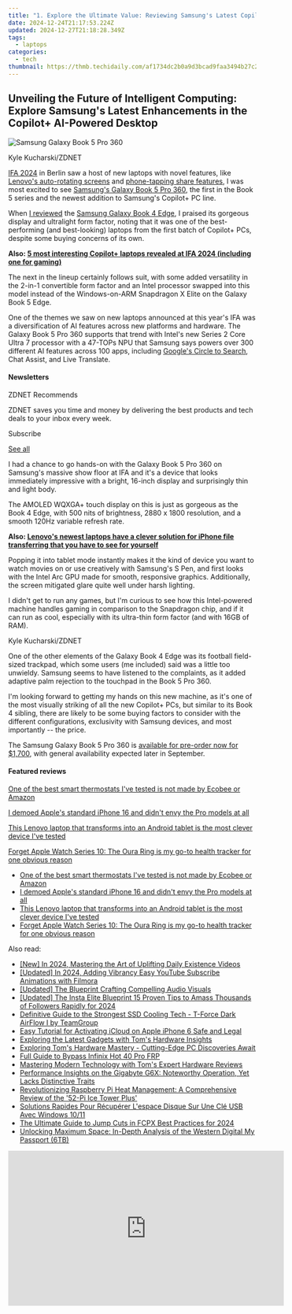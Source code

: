 ```yaml
---
title: "1. Explore the Ultimate Value: Reviewing Samsung's Latest Copilot+ Laptop - Top Windows Deal on the Market"
date: 2024-12-24T21:17:53.224Z
updated: 2024-12-27T21:18:28.349Z
tags:
  - laptops
categories:
  - tech
thumbnail: https://thmb.techidaily.com/af1734dc2b0a9d3bcad9faa3494b27c219c63253c502adbe4dde73c3482b6b83.jpg
---
```


## Unveiling the Future of Intelligent Computing: Explore Samsung's Latest Enhancements in the Copilot+ AI-Powered Desktop

![Samsung Galaxy Book 5 Pro 360](https://www.zdnet.com/a/img/resize/3dd0fe76701cf423ded99835977b17644e42cade/2024/09/08/0a58fa4b-76ef-47ec-b3a1-67521502fe98/galaxy-book-5-pro-360-2.jpg?auto=webp&precrop=6000,3370,x0,y0&width=1280)

Kyle Kucharski/ZDNET

[IFA 2024](https://www.ifa-berlin.com/) in Berlin saw a host of new laptops with novel features, like [Lenovo's auto-rotating screens](https://www.zdnet.com/article/i-went-hands-on-with-lenovos-auto-swiveling-laptop-at-ifa-2024-and-its-quite-the-spectacle/) and [phone-tapping share features](https://www.zdnet.com/article/lenovos-newest-laptops-have-a-clever-solution-for-iphone-file-transferring-that-you-have-to-see-for-yourself/), I was most excited to see [Samsung's Galaxy Book 5 Pro 360](https://shop-links.co/link/?url=https%3A%2F%2Fwww.samsung.com%2Fus%2Fcomputing%2Fgalaxy-books%2Fgalaxy-book5-series%2Fbuy%2Fgalaxy-book5-pro-360-16-intel-core-ultra-7-1tb-gray-np960qha-kg1us%2F&publisher_slug=itechdaily19598&exclusive=1), the first in the Book 5 series and the newest addition to Samsung's Copilot+ PC line.

When [I reviewed](https://www.zdnet.com/article/i-tested-samsungs-new-copilot-pc-and-its-one-of-the-best-windows-laptop-deals-right-now/) the [Samsung Galaxy Book 4 Edge](https://shop-links.co/link/?url=https%3A%2F%2Fwww.bestbuy.com%2Fsite%2Fsamsung-galaxy-book4-edge-copilot-pc-16-amoled-touch-screen-laptop-snapdragon-x-elite-3-4ghz-16gb-memory-512gb-storage-sapphire-blue%2F6583788.p&publisher_slug=itechdaily19598&exclusive=1), I praised its gorgeous display and ultralight form factor, noting that it was one of the best-performing (and best-looking) laptops from the first batch of Copilot+ PCs, despite some buying concerns of its own. 

**Also: [5 most interesting Copilot+ laptops revealed at IFA 2024 (including one for gaming)](https://www.zdnet.com/article/5-most-interesting-copilot-laptops-revealed-at-ifa-2024-including-one-for-gaming/)**

The next in the lineup certainly follows suit, with some added versatility in the 2-in-1 convertible form factor and an Intel processor swapped into this model instead of the Windows-on-ARM Snapdragon X Elite on the Galaxy Book 5 Edge. 

One of the themes we saw on new laptops announced at this year's IFA was a diversification of AI features across new platforms and hardware. The Galaxy Book 5 Pro 360 supports that trend with Intel's new Series 2 Core Ultra 7 processor with a 47-TOPs NPU that Samsung says powers over 300 different AI features across 100 apps, including [Google's Circle to Search](https://www.zdnet.com/article/how-to-use-circle-to-search-on-android-and-what-models-support-it/), Chat Assist, and Live Translate. 

#### Newsletters

ZDNET Recommends

ZDNET saves you time and money by delivering the best products and tech deals to your inbox every week.

 Subscribe

[See all](https://www.zdnet.com/newsletters/)

I had a chance to go hands-on with the Galaxy Book 5 Pro 360 on Samsung's massive show floor at IFA and it's a device that looks immediately impressive with a bright, 16-inch display and surprisingly thin and light body. 

The AMOLED WQXGA+ touch display on this is just as gorgeous as the Book 4 Edge, with 500 nits of brightness, 2880 x 1800 resolution, and a smooth 120Hz variable refresh rate. 

**Also: [Lenovo's newest laptops have a clever solution for iPhone file transferring that you have to see for yourself](https://www.zdnet.com/article/lenovos-newest-laptops-have-a-clever-solution-for-iphone-file-transferring-that-you-have-to-see-for-yourself/)**

Popping it into tablet mode instantly makes it the kind of device you want to watch movies on or use creatively with Samsung's S Pen, and first looks with the Intel Arc GPU made for smooth, responsive graphics. Additionally, the screen mitigated glare quite well under harsh lighting. 

I didn't get to run any games, but I'm curious to see how this Intel-powered machine handles gaming in comparison to the Snapdragon chip, and if it can run as cool, especially with its ultra-thin form factor (and with 16GB of RAM).

Kyle Kucharski/ZDNET

One of the other elements of the Galaxy Book 4 Edge was its football field-sized trackpad, which some users (me included) said was a little too unwieldy. Samsung seems to have listened to the complaints, as it added adaptive palm rejection to the touchpad in the Book 5 Pro 360\. 

I'm looking forward to getting my hands on this new machine, as it's one of the most visually striking of all the new Copilot+ PCs, but similar to its Book 4 sibling, there are likely to be some buying factors to consider with the different configurations, exclusivity with Samsung devices, and most importantly -- the price. 

The Samsung Galaxy Book 5 Pro 360 is [available for pre-order now for $1,700](https://shop-links.co/link/?url=https%3A%2F%2Fwww.samsung.com%2Fus%2Fcomputing%2Fgalaxy-books%2Fgalaxy-book5-series%2Fbuy%2Fgalaxy-book5-pro-360-16-intel-core-ultra-7-1tb-gray-np960qha-kg1us%2F&publisher_slug=itechdaily19598&exclusive=1), with general availability expected later in September. 

#### Featured reviews

[One of the best smart thermostats I've tested is not made by Ecobee or Amazon](https://www.zdnet.com/article/one-of-the-best-smart-thermostats-ive-tested-is-not-made-by-ecobee-or-amazon/ "One of the best smart thermostats I've tested is not made by Ecobee or Amazon")

[I demoed Apple's standard iPhone 16 and didn't envy the Pro models at all](https://www.zdnet.com/article/why-im-recommending-the-standard-iphone-16-over-the-pro-this-year-and-im-not-alone/ "I demoed Apple's standard iPhone 16 and didn't envy the Pro models at all")

[This Lenovo laptop that transforms into an Android tablet is the most clever device I've tested](https://www.zdnet.com/article/i-tested-lenovos-windows-laptop-that-doubles-as-an-android-tablet-and-it-has-so-much-potential/ "This Lenovo laptop that transforms into an Android tablet is the most clever device I've tested")

[Forget Apple Watch Series 10: The Oura Ring is my go-to health tracker for one obvious reason](https://www.zdnet.com/article/forget-apple-watch-series-10-the-oura-ring-is-my-go-to-health-tracker-for-one-obvious-reason/ "Forget Apple Watch Series 10: The Oura Ring is my go-to health tracker for one obvious reason")

* [One of the best smart thermostats I've tested is not made by Ecobee or Amazon](https://www.zdnet.com/article/one-of-the-best-smart-thermostats-ive-tested-is-not-made-by-ecobee-or-amazon/ "One of the best smart thermostats I've tested is not made by Ecobee or Amazon")
* [I demoed Apple's standard iPhone 16 and didn't envy the Pro models at all](https://www.zdnet.com/article/why-im-recommending-the-standard-iphone-16-over-the-pro-this-year-and-im-not-alone/ "I demoed Apple's standard iPhone 16 and didn't envy the Pro models at all")
* [This Lenovo laptop that transforms into an Android tablet is the most clever device I've tested](https://www.zdnet.com/article/i-tested-lenovos-windows-laptop-that-doubles-as-an-android-tablet-and-it-has-so-much-potential/ "This Lenovo laptop that transforms into an Android tablet is the most clever device I've tested")
* [Forget Apple Watch Series 10: The Oura Ring is my go-to health tracker for one obvious reason](https://www.zdnet.com/article/forget-apple-watch-series-10-the-oura-ring-is-my-go-to-health-tracker-for-one-obvious-reason/ "Forget Apple Watch Series 10: The Oura Ring is my go-to health tracker for one obvious reason")

<ins class="adsbygoogle"
     style="display:block"
     data-ad-format="autorelaxed"
     data-ad-client="ca-pub-7571918770474297"
     data-ad-slot="1223367746"></ins>

<ins class="adsbygoogle"
     style="display:block"
     data-ad-client="ca-pub-7571918770474297"
     data-ad-slot="8358498916"
     data-ad-format="auto"
     data-full-width-responsive="true"></ins>

<span class="atpl-alsoreadstyle">Also read:</span>
<div><ul>
<li><a href="https://youtube-lab.techidaily.com/n-2024-mastering-the-art-of-uplifting-daily-existence-videos/"><u>[New] In 2024, Mastering the Art of Uplifting Daily Existence Videos</u></a></li>
<li><a href="https://youtube-blog.techidaily.com/ed-in-2024-adding-vibrancy-easy-youtube-subscribe-animations-with-filmora/"><u>[Updated] In 2024, Adding Vibrancy Easy YouTube Subscribe Animations with Filmora</u></a></li>
<li><a href="https://fox-blue.techidaily.com/updated-the-blueprint-crafting-compelling-audio-visuals/"><u>[Updated] The Blueprint Crafting Compelling Audio Visuals</u></a></li>
<li><a href="https://instagram-video-recordings.techidaily.com/updated-the-insta-elite-blueprint-15-proven-tips-to-amass-thousands-of-followers-rapidly-for-2024/"><u>[Updated] The Insta Elite Blueprint 15 Proven Tips to Amass Thousands of Followers Rapidly for 2024</u></a></li>
<li><a href="https://hardware-reviews.techidaily.com/definitive-guide-to-the-strongest-ssd-cooling-tech-t-force-dark-airflow-i-by-teamgroup/"><u>Definitive Guide to the Strongest SSD Cooling Tech - T-Force Dark AirFlow I by TeamGroup</u></a></li>
<li><a href="https://activate-lock.techidaily.com/easy-tutorial-for-activating-icloud-on-apple-iphone-6-safe-and-legal-by-drfone-ios/"><u>Easy Tutorial for Activating iCloud on Apple iPhone 6 Safe and Legal</u></a></li>
<li><a href="https://hardware-reviews.techidaily.com/exploring-the-latest-gadgets-with-toms-hardware-insights/"><u>Exploring the Latest Gadgets with Tom's Hardware Insights</u></a></li>
<li><a href="https://hardware-reviews.techidaily.com/1723341757005-exploring-toms-hardware-mastery-cutting-edge-pc-discoveries-await/"><u>Exploring Tom's Hardware Mastery - Cutting-Edge PC Discoveries Await</u></a></li>
<li><a href="https://bypass-frp.techidaily.com/full-guide-to-bypass-infinix-hot-40-pro-frp-by-drfone-android/"><u>Full Guide to Bypass Infinix Hot 40 Pro FRP</u></a></li>
<li><a href="https://hardware-reviews.techidaily.com/mastering-modern-technology-with-toms-expert-hardware-reviews/"><u>Mastering Modern Technology with Tom's Expert Hardware Reviews</u></a></li>
<li><a href="https://hardware-reviews.techidaily.com/performance-insights-on-the-gigabyte-g6x-noteworthy-operation-yet-lacks-distinctive-traits/"><u>Performance Insights on the Gigabyte G6X: Noteworthy Operation, Yet Lacks Distinctive Traits</u></a></li>
<li><a href="https://hardware-reviews.techidaily.com/revolutionizing-raspberry-pi-heat-management-a-comprehensive-review-of-the-52-pi-ice-tower-plus/"><u>Revolutionizing Raspberry Pi Heat Management: A Comprehensive Review of the '52-Pi Ice Tower Plus'</u></a></li>
<li><a href="https://fox-place.techidaily.com/solutions-rapides-pour-recuperer-lespace-disque-sur-une-cle-usb-avec-windows-1011/"><u>Solutions Rapides Pour Récupérer L'espace Disque Sur Une Clé USB Avec Windows 10/11</u></a></li>
<li><a href="https://smart-video-creator.techidaily.com/the-ultimate-guide-to-jump-cuts-in-fcpx-best-practices-for-2024/"><u>The Ultimate Guide to Jump Cuts in FCPX Best Practices for 2024</u></a></li>
<li><a href="https://hardware-reviews.techidaily.com/unlocking-maximum-space-in-depth-analysis-of-the-western-digital-my-passport-6tb/"><u>Unlocking Maximum Space: In-Depth Analysis of the Western Digital My Passport (6TB)</u></a></li>
</ul></div>

<!-- affiliate ads begin -->
<iframe width="560" height="315" src="https://www.youtube.com/embed/djPqRkskaBo?si=O6FEI-KVW0HwN417" title="YouTube video player" frameborder="0" allow="accelerometer; autoplay; clipboard-write; encrypted-media; gyroscope; picture-in-picture; web-share" referrerpolicy="strict-origin-when-cross-origin" allowfullscreen></iframe>
<!-- affiliate ads end -->

